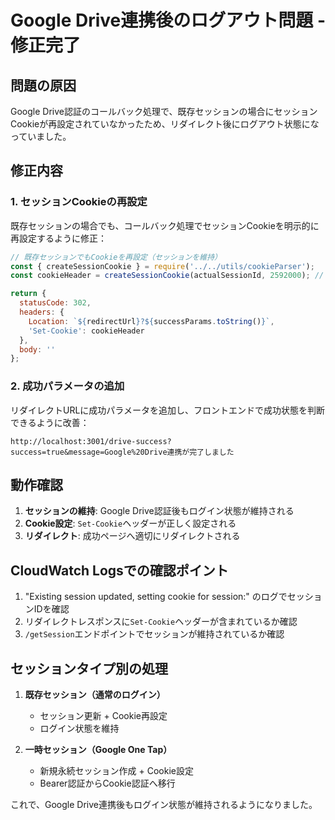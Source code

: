 # Google Drive連携後のログアウト問題 - 修正完了

## 問題の原因
Google Drive認証のコールバック処理で、既存セッションの場合にセッションCookieが再設定されていなかったため、リダイレクト後にログアウト状態になっていました。

## 修正内容

### 1. セッションCookieの再設定
既存セッションの場合でも、コールバック処理でセッションCookieを明示的に再設定するように修正：

```javascript
// 既存セッションでもCookieを再設定（セッションを維持）
const { createSessionCookie } = require('../../utils/cookieParser');
const cookieHeader = createSessionCookie(actualSessionId, 2592000); // 30日間

return {
  statusCode: 302,
  headers: {
    Location: `${redirectUrl}?${successParams.toString()}`,
    'Set-Cookie': cookieHeader
  },
  body: ''
};
```

### 2. 成功パラメータの追加
リダイレクトURLに成功パラメータを追加し、フロントエンドで成功状態を判断できるように改善：

```
http://localhost:3001/drive-success?success=true&message=Google%20Drive連携が完了しました
```

## 動作確認

1. **セッションの維持**: Google Drive認証後もログイン状態が維持される
2. **Cookie設定**: `Set-Cookie`ヘッダーが正しく設定される
3. **リダイレクト**: 成功ページへ適切にリダイレクトされる

## CloudWatch Logsでの確認ポイント

1. "Existing session updated, setting cookie for session:" のログでセッションIDを確認
2. リダイレクトレスポンスに`Set-Cookie`ヘッダーが含まれているか確認
3. `/getSession`エンドポイントでセッションが維持されているか確認

## セッションタイプ別の処理

1. **既存セッション（通常のログイン）**
   - セッション更新 + Cookie再設定
   - ログイン状態を維持

2. **一時セッション（Google One Tap）**
   - 新規永続セッション作成 + Cookie設定
   - Bearer認証からCookie認証へ移行

これで、Google Drive連携後もログイン状態が維持されるようになりました。